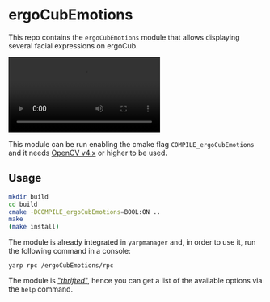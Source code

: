 
# ergoCubEmotions

This repo contains the `ergoCubEmotions` module that allows displaying several facial expressions on ergoCub.

![video](https://user-images.githubusercontent.com/114698424/236434116-8c9d69a1-5cce-43b8-8655-6fc3d20aec82.mp4)

This module can be run enabling the cmake flag `COMPILE_ergoCubEmotions` and it needs [OpenCV v4.x](https://github.com/opencv/opencv) or higher to be used.

## Usage

```sh
mkdir build
cd build
cmake -DCOMPILE_ergoCubEmotions=BOOL:ON ..
make
(make install)
```

The module is already integrated in `yarpmanager` and, in order to use it, run the following command in a console:

```console
yarp rpc /ergoCubEmotions/rpc
```

The module is ["_thrifted_"](https://yarp.it/latest/idl_thrift.html), hence you can get a list of the available options via the `help` command.
